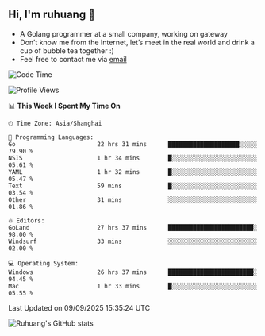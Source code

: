## Hi, I'm ruhuang 👋

- A Golang programmer at a small company, working on gateway
- Don’t know me from the Internet, let’s meet in the real world and drink a cup of bubble tea together :)
- Feel free to contact me via [email](mailto:ruhuang2001@gmail.com)
<!--START_SECTION:waka-->
![Code Time](http://img.shields.io/badge/Code%20Time-901%20hrs%2046%20mins-blue)

![Profile Views](http://img.shields.io/badge/Profile%20Views-0-blue)

📊 **This Week I Spent My Time On** 

```text
🕑︎ Time Zone: Asia/Shanghai

💬 Programming Languages: 
Go                       22 hrs 31 mins      ████████████████████░░░░░   79.90 % 
NSIS                     1 hr 34 mins        █░░░░░░░░░░░░░░░░░░░░░░░░   05.61 % 
YAML                     1 hr 32 mins        █░░░░░░░░░░░░░░░░░░░░░░░░   05.47 % 
Text                     59 mins             █░░░░░░░░░░░░░░░░░░░░░░░░   03.54 % 
Other                    31 mins             ░░░░░░░░░░░░░░░░░░░░░░░░░   01.86 % 

🔥 Editors: 
GoLand                   27 hrs 37 mins      ████████████████████████░   98.00 % 
Windsurf                 33 mins             ░░░░░░░░░░░░░░░░░░░░░░░░░   02.00 % 

💻 Operating System: 
Windows                  26 hrs 37 mins      ████████████████████████░   94.45 % 
Mac                      1 hr 33 mins        █░░░░░░░░░░░░░░░░░░░░░░░░   05.55 % 
```


 Last Updated on 09/09/2025 15:35:24 UTC
<!--END_SECTION:waka-->

![Ruhuang's GitHub stats](https://github-readme-stats.vercel.app/api?username=ruhuang2001&count_private=true&hide_title=true&show_icons=true&theme=vue)

